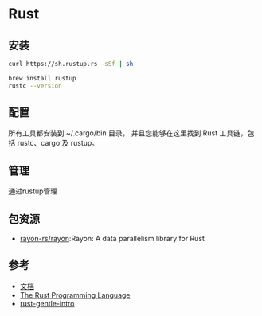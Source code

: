 # Rust

## 安装

```sh
curl https://sh.rustup.rs -sSf | sh

brew install rustup
rustc --version
```

## 配置

所有工具都安装到 ~/.cargo/bin 目录， 并且您能够在这里找到 Rust 工具链，包括 rustc、cargo 及 rustup。

## 管理

通过rustup管理


## 包资源

* [rayon-rs/rayon](https://github.com/rayon-rs/rayon):Rayon: A data parallelism library for Rust

## 参考

* [文档](https://kaisery.gitbooks.io/rust-book-chinese/content/)
* [The Rust Programming Language](https://doc.rust-lang.org/book/second-edition/index.html)
* [rust-gentle-intro](https://stevedonovan.github.io/rust-gentle-intro/)
